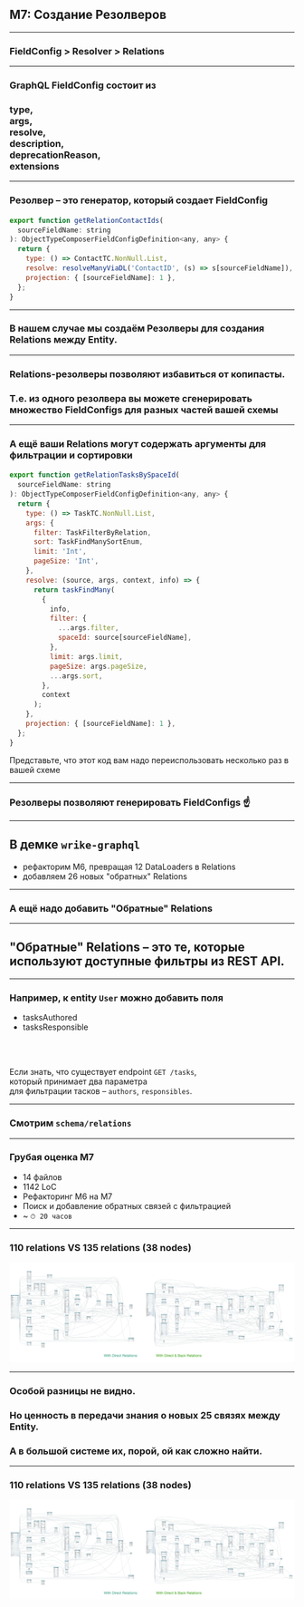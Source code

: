 ## M7: Создание Резолверов

-----

### FieldConfig > Resolver > Relations

-----

### GraphQL FieldConfig состоит из <!-- .element: class="orange" -->

### type, <br/>args, <br/>resolve, <br/><span class="gray">description, <br/>deprecationReason,<br/> extensions</span>

-----

### Резолвер – это генератор, который создает FieldConfig

```js
export function getRelationContactIds(
  sourceFieldName: string
): ObjectTypeComposerFieldConfigDefinition<any, any> {
  return {
    type: () => ContactTC.NonNull.List,
    resolve: resolveManyViaDL('ContactID', (s) => s[sourceFieldName]),
    projection: { [sourceFieldName]: 1 },
  };
}

```

-----

### В нашем случае мы создаём Резолверы для создания Relations между Entity.

-----

### Relations-резолверы позволяют избавиться от копипасты.

### Т.е. из одного резолвера вы можете сгенерировать множество FieldConfigs для разных частей вашей схемы <!-- .element: class="fragment green" -->

-----

### А ещё ваши Relations могут содержать аргументы для фильтрации и сортировки

```js
export function getRelationTasksBySpaceId(
  sourceFieldName: string
): ObjectTypeComposerFieldConfigDefinition<any, any> {
  return {
    type: () => TaskTC.NonNull.List,
    args: {
      filter: TaskFilterByRelation,
      sort: TaskFindManySortEnum,
      limit: 'Int',
      pageSize: 'Int',
    },
    resolve: (source, args, context, info) => {
      return taskFindMany(
        {
          info,
          filter: {
            ...args.filter,
            spaceId: source[sourceFieldName],
          },
          limit: args.limit,
          pageSize: args.pageSize,
          ...args.sort,
        },
        context
      );
    },
    projection: { [sourceFieldName]: 1 },
  };
}

```

Представьте, что этот код вам надо переиспользовать несколько раз в вашей схеме <!-- .element: class="fragment red" -->

-----

### Резолверы позволяют генерировать FieldConfigs ☝️

-----

## В демке `wrike-graphql` <!-- .element: class="orange" -->

- рефакторим M6, превращая 12 DataLoaders в Relations <!-- .element: class="fragment" -->
- добавляем 26 новых "обратных" Relations <!-- .element: class="fragment" -->

-----

### А ещё надо добавить <span class="red">"Обратные" Relations</span>

-----

## "Обратные" Relations – это те, которые используют доступные фильтры из REST API.

-----

### Например, к entity `User` можно добавить поля

- tasksAuthored
- tasksResponsible

<br/><br/>

<span class="fragment">Если знать, что существует endpoint `GET /tasks`, <br/>который принимает два параметра <br/>для фильтрации тасков – `authors`, `responsibles`.</span>

-----

### Смотрим `schema/relations`

-----

### Грубая оценка M7

- 14 файлов
- 1142 LoC
- Рефакторинг M6 на M7
- Поиск и добавление обратных связей с фильтрацией
- ~ `⏱ 20 часов`

-----

### 110 relations VS 135 relations (38 nodes)

![direct_and_back_relations](./direct_and_back_relations.png) <!-- .element: style="max-width: 1100px;" class="plain" -->

-----

### Особой разницы не видно.

### Но ценность в передачи знания о новых 25 связях между Entity.

### А в большой системе их, порой, ой как сложно найти.

-----

### 110 relations VS 135 relations (38 nodes)

![direct_and_back_relations](./direct_and_back_relations.png) <!-- .element: style="max-width: 1100px; filter: saturate(500);" class="plain" -->
